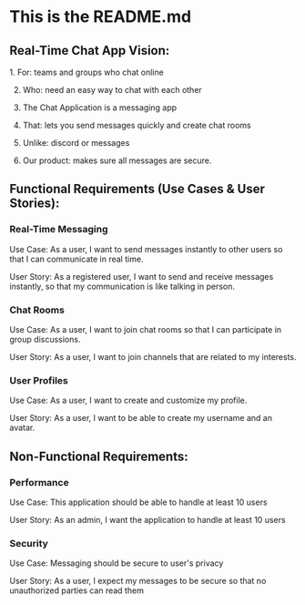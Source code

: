 # This is the README.md

<h2> Real-Time Chat App Vision: </h2>
1. For: teams and groups who chat online

2. Who: need an easy way to chat with each other

3. The Chat Application is a messaging app

4. That: lets you send messages quickly and create chat rooms

5. Unlike: discord or messages

6. Our product: makes sure all messages are secure.

<h2> Functional Requirements (Use Cases & User Stories): </h2>
<h3> Real-Time Messaging </h3>
Use Case: As a user, I want to send messages instantly to other users so that I can communicate in real time.

User Story: As a registered user, I want to send and receive messages instantly, so that my communication is like talking in person.

<h3> Chat Rooms </h3>
Use Case: As a user, I want to join chat rooms so that I can participate in group discussions.

User Story: As a user, I want to join channels that are related to my interests.

<h3> User Profiles </h3>
Use Case: As a user, I want to create and customize my profile.

User Story: As a user, I want to be able to create my username and an avatar.

<h2> Non-Functional Requirements: </h2>
<h3> Performance </h3>
Use Case: This application should be able to handle at least 10 users

User Story: As an admin, I want the application to handle at least 10 users

<h3> Security </h3>
Use Case: Messaging should be secure to user's privacy

User Story: As a user, I expect my messages to be secure so that no unauthorized parties can read them
